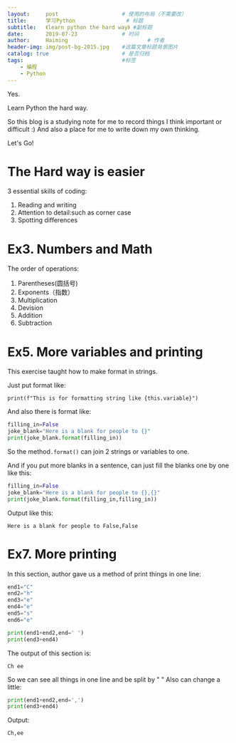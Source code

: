 ```yaml
---
layout:     post   				    # 使用的布局（不需要改）
title:      学习Python				# 标题 
subtitle:   《learn python the hard way》 #副标题
date:       2019-07-23 				# 时间
author:     Haiming 						# 作者
header-img: img/post-bg-2015.jpg 	#这篇文章标题背景图片
catalog: true 						# 是否归档
tags:								#标签
    - 编程
    - Python
---
```


Yes.

Learn Python the hard way.

So this blog is a studying note for me to record things I think important or difficult :) And also a place for me to write down my own thinking.

Let's Go!

# The Hard way is easier

3 essential skills of coding:

1. Reading and writing
2. Attention to detail:such as corner case
3. Spotting differences

# Ex3. Numbers and Math

The order of operations:

1. Parentheses(圆括号)
2. Exponents（指数）
3. Multiplication
4. Devision
5. Addition
6. Subtraction

# Ex5. More variables and printing

This exercise taught how to make format in strings.

Just put format like:

`print(f"This is for formatting string like {this.variable}")`

And also there is format like:

```python
filling_in=False
joke_blank="Here is a blank for people to {}"
print(joke_blank.format(filling_in))
```

So the method`.format()` can join 2 strings or variables to one.

And if you put more blanks in a sentence, can just fill the blanks one by one like this:

```python
filling_in=False
joke_blank="Here is a blank for people to {},{}"
print(joke_blank.format(filling_in,filling_in))
```

Output like this:

`Here is a blank for people to False,False`

# Ex7. More printing

In this section, author gave us a method of print things in one line:

```python
end1="C"
end2="h"
end3="e"
end4="e"
end5="s"
end6="e"

print(end1+end2,end=' ')
print(end3+end4)

```

The output of this section is:

`Ch ee`

So we can see all things in one line and be split by " "
Also can change a little:

```python
print(end1+end2,end=',')
print(end3+end4)
```

Output:

`Ch,ee`

